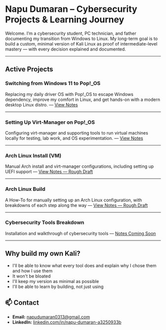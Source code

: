 # Napu Dumaran – Cybersecurity Projects & Learning Journey

Welcome. I’m a cybersecurity student, PC technician, and father documenting my transition from Windows to Linux. My long-term goal is to build a custom, minimal version of Kali Linux as proof of intermediate-level mastery — with every decision explained and documented.

---

## Active Projects

### Switching from Windows 11 to Pop!_OS
Replacing my daily driver OS with Pop!_OS to escape Windows dependency, improve my comfort in Linux, and get hands-on with a modern desktop Linux distro. — [View Notes](notes/Windows-to-POP_OS.md)


---

### Setting Up Virt-Manager on Pop!_OS
Configuring virt-manager and supporting tools to run virtual machines locally for testing, lab work, and OS experimentation. — [View Notes](notes/Setting_Up_Virt_Manager.md)

---

### Arch Linux Install (VM)
Manual Arch install and virt-manager configurations, including setting up UEFI support — [View Notes — Rough Draft](/notes/Arch_Linux_Install.md)

---

### Arch Linux Build
A How-To for manually setting up an Arch Linux configuration, with breakdowns of each step along the way — [View Notes — Rough Draft](/notes/Arch_Linux_Build.md)

---

### Cybersecurity Tools Breakdown

Installation and walkthrough of cybersecurity tools — [Notes Coming Soon](/notes/Cybersecurity_Tools_Breakdown.md)

---

## Why build my own Kali? 
- I'll be able to know what every tool does and explain why I chose them and how I use them
- It won't be bloated
- I'll keep my version as minimal as possible
- I'll be able to learn by building, not just using

## 📫 Contact
- **Email:** napudumaran0313@gmail.com
- **LinkedIn:** [linkedin.com/in/napu-dumaran-a3250933b](https://www.linkedin.com/in/napu-dumaran-a3250933b?lipi=urn%3Ali%3Apage%3Ad_flagship3_profile_view_base_contact_details%3BmfNv%2BVJsSSeO%2BsoBMGzW1A%3D%3D)

